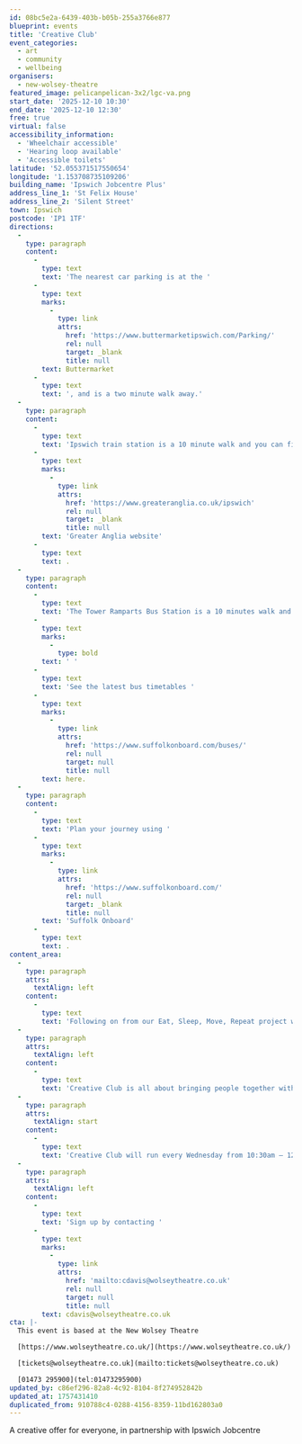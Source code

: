```yaml
---
id: 08bc5e2a-6439-403b-b05b-255a3766e877
blueprint: events
title: 'Creative Club'
event_categories:
  - art
  - community
  - wellbeing
organisers:
  - new-wolsey-theatre
featured_image: pelicanpelican-3x2/lgc-va.png
start_date: '2025-12-10 10:30'
end_date: '2025-12-10 12:30'
free: true
virtual: false
accessibility_information:
  - 'Wheelchair accessible'
  - 'Hearing loop available'
  - 'Accessible toilets'
latitude: '52.055371517550654'
longitude: '1.153708735109206'
building_name: 'Ipswich Jobcentre Plus'
address_line_1: 'St Felix House'
address_line_2: 'Silent Street'
town: Ipswich
postcode: 'IP1 1TF'
directions:
  -
    type: paragraph
    content:
      -
        type: text
        text: 'The nearest car parking is at the '
      -
        type: text
        marks:
          -
            type: link
            attrs:
              href: 'https://www.buttermarketipswich.com/Parking/'
              rel: null
              target: _blank
              title: null
        text: Buttermarket
      -
        type: text
        text: ', and is a two minute walk away.'
  -
    type: paragraph
    content:
      -
        type: text
        text: 'Ipswich train station is a 10 minute walk and you can find up to date train times on the '
      -
        type: text
        marks:
          -
            type: link
            attrs:
              href: 'https://www.greateranglia.co.uk/ipswich'
              rel: null
              target: _blank
              title: null
        text: 'Greater Anglia website'
      -
        type: text
        text: .
  -
    type: paragraph
    content:
      -
        type: text
        text: 'The Tower Ramparts Bus Station is a 10 minutes walk and buses run frequently.'
      -
        type: text
        marks:
          -
            type: bold
        text: ' '
      -
        type: text
        text: 'See the latest bus timetables '
      -
        type: text
        marks:
          -
            type: link
            attrs:
              href: 'https://www.suffolkonboard.com/buses/'
              rel: null
              target: null
              title: null
        text: here.
  -
    type: paragraph
    content:
      -
        type: text
        text: 'Plan your journey using '
      -
        type: text
        marks:
          -
            type: link
            attrs:
              href: 'https://www.suffolkonboard.com/'
              rel: null
              target: _blank
              title: null
        text: 'Suffolk Onboard'
      -
        type: text
        text: .
content_area:
  -
    type: paragraph
    attrs:
      textAlign: left
    content:
      -
        type: text
        text: 'Following on from our Eat, Sleep, Move, Repeat project with Ipswich Jobcentre, our new Creative Club will be starting in September!'
  -
    type: paragraph
    attrs:
      textAlign: left
    content:
      -
        type: text
        text: 'Creative Club is all about bringing people together with creativity! The club will be run by a multi-disciplinary artist, who will help you to get creative, learn new skills and share your interests.'
  -
    type: paragraph
    attrs:
      textAlign: start
    content:
      -
        type: text
        text: 'Creative Club will run every Wednesday from 10:30am – 12:30pm (exc. school holidays). It is free and open to everyone of all ages.'
  -
    type: paragraph
    attrs:
      textAlign: left
    content:
      -
        type: text
        text: 'Sign up by contacting '
      -
        type: text
        marks:
          -
            type: link
            attrs:
              href: 'mailto:cdavis@wolseytheatre.co.uk'
              rel: null
              target: null
              title: null
        text: cdavis@wolseytheatre.co.uk
cta: |-
  This event is based at the New Wolsey Theatre

  [https://www.wolseytheatre.co.uk/](https://www.wolseytheatre.co.uk/)

  [tickets@wolseytheatre.co.uk](mailto:tickets@wolseytheatre.co.uk)

  [01473 295900](tel:01473295900)
updated_by: c86ef296-82a8-4c92-8104-8f274952842b
updated_at: 1757431410
duplicated_from: 910788c4-0288-4156-8359-11bd162803a0
---
```

A creative offer for everyone, in partnership with Ipswich Jobcentre